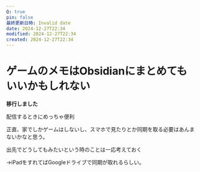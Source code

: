 ```yaml
---
Q: true
pin: false
最終更新日時: Invalid date
date: 2024-12-27T22:34
modified: 2024-12-27T22:34
created: 2024-12-27T22:34
---
```

# ゲームのメモはObsidianにまとめてもいいかもしれない

**移行しました**

配信するときにめっちゃ便利

正直、家でしかゲームはしないし、スマホで見たりとか同期を取る必要はあんまないかなと思う。

出先でどうしてもみたいという時のことは一応考えておく

→iPadをすれてばGoogleドライブで同期が取れるらしい。
